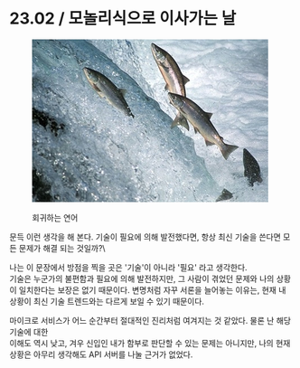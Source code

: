 # 23.02 / 모놀리식으로 이사가는 날

<figure><img src="../.gitbook/assets/image.png" alt=""><figcaption><p>회귀하는 연어</p></figcaption></figure>

&#x20;문득 이런 생각을 해 본다. 기술이 필요에 의해 발전했다면, 항상 최신 기술을 쓴다면 모든 문제가 해결 되는 것일까?\


&#x20;나는 이 문장에서 방점을 찍을 곳은 '기술'이 아니라 '필요' 라고 생각한다.\
기술은 누군가의 불편함과 필요에 의해 발전하지만, 그 사람이 겪었던 문제와 나의 상황이 일치한다는 보장은 없기 때문이다. 변명처럼 자꾸 서론을 늘어놓는 이유는, 현재 내 상황이 최신 기술 트렌드와는 다르게 보일 수 있기 때문이다.&#x20;

&#x20;마이크로 서비스가 어느 순간부터 절대적인 진리처럼 여겨지는 것 같았다. 물론 난 해당 기술에 대한\
이해도 역시 낮고, 겨우 신입인 내가 함부로 판단할 수 있는 문제는 아니지만, 나의 현재 상황은 아무리 생각해도 API 서버를 나눌 근거가 없었다.
